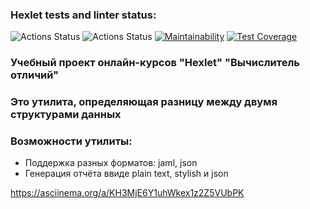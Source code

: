 
### Hexlet tests and linter status:
![Actions Status](/workflows/hexlet-check/badge.svg)
![Actions Status](/workflows/linter/badge.svg)
[![Maintainability](https://api.codeclimate.com/v1/badges/78489d97b45498b68590/maintainability)](https://codeclimate.com/github/ringabi/frontend-project-lvl2/maintainability)
[![Test Coverage](https://api.codeclimate.com/v1/badges/78489d97b45498b68590/test_coverage)](https://codeclimate.com/github/ringabi/frontend-project-lvl2/test_coverage)

### Учебный проект онлайн-курсов "Hexlet" "Вычислитель отличий"
### Это утилита, определяющая разницу между двумя структурами данных

### Возможности утилиты:
* Поддержка разных форматов: jaml, json
* Генерация отчёта ввиде plain text, stylish и json

https://asciinema.org/a/KH3MjE6Y1uhWkex1z2Z5VUbPK

